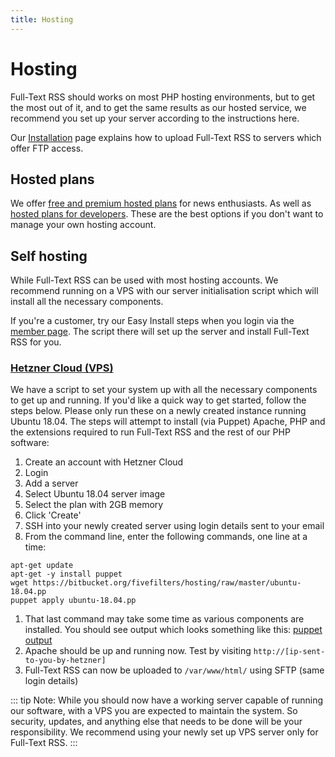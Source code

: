 ```yaml
---
title: Hosting
---
```


# Hosting

Full-Text RSS should works on most PHP hosting environments, but to get the most out of it, and to get the same results as our hosted service, we recommend you set up your server according to the instructions here.

Our [Installation](/full-text-rss/installation.html) page explains how to upload Full-Text RSS to servers which offer FTP access.

## Hosted plans

We offer [free and premium hosted plans](http://fivefilters.org/content-only/#section-pricing) for news enthusiasts. As well as [hosted plans for developers](https://market.mashape.com/fivefilters/full-text-rss). These are the best options if you don't want to manage your own hosting account.

## Self hosting

While Full-Text RSS can be used with most hosting accounts. We recommend running on a VPS with our server initialisation script which will install all the necessary components.

If you're a customer, try our Easy Install steps when you login via the [member page](https://member.fivefilters.org/). The script there will set up the server and install Full-Text RSS for you.

### [Hetzner Cloud (VPS)](https://www.hetzner.com/cloud)

We have a script to set your system up with all the necessary components to get up and running. If you'd like a quick way to get started, follow the steps below. Please only run these on a newly created instance running Ubuntu 18.04. The steps will attempt to install (via Puppet) Apache, PHP and the extensions required to run Full-Text RSS and the rest of our PHP software:

1. Create an account with Hetzner Cloud
1. Login
1. Add a server
1. Select Ubuntu 18.04 server image
1. Select the plan with 2GB memory
1. Click 'Create'
1. SSH into your newly created server using login details sent to your email
1. From the command line, enter the following commands, one line at a time: 
```
apt-get update
apt-get -y install puppet
wget https://bitbucket.org/fivefilters/hosting/raw/master/ubuntu-18.04.pp
puppet apply ubuntu-18.04.pp
```
1. That last command may take some time as various components are installed. You should see output which looks something like this: [puppet output](https://bitbucket.org/fivefilters/hosting/src/master/puppet-output.txt)
1. Apache should be up and running now. Test by visiting 
`http://[ip-sent-to-you-by-hetzner]`
1. Full-Text RSS can now be uploaded to `/var/www/html/` using SFTP (same login details)


::: tip
Note: While you should now have a working server capable of running our software, with a VPS you are expected to maintain the system. So security, updates, and anything else that needs to be done will be your responsibility. We recommend using your newly set up VPS server only for Full-Text RSS.
:::

